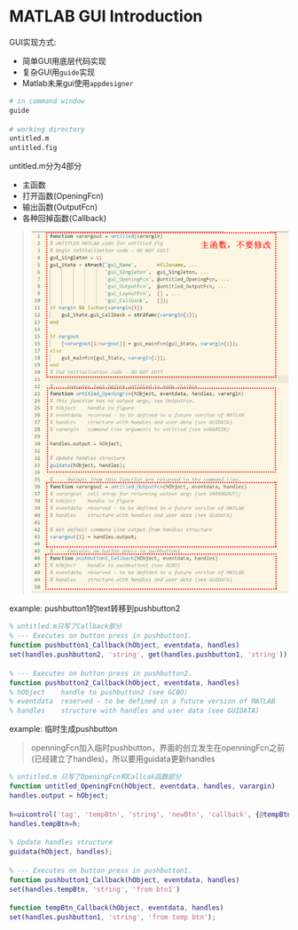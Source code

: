 # MATLAB GUI Introduction

GUI实现方式:
- 简单GUI用底层代码实现
- 复杂GUI用`guide`实现
- Matlab未来gui使用`appdesigner`

```bash
# in command window
guide

# working directory
untitled.m
untitled.fig
```

untitled.m分为4部分
- 主函数
- 打开函数(OpeningFcn)
- 输出函数(OutputFcn)
- 各种回掉函数(Callback)
> ![](res/gui01.png)

example: pushbutton1的text转移到pushbutton2

```matlab
% untitled.m只写了Callback部分
% --- Executes on button press in pushbutton1.
function pushbutton1_Callback(hObject, eventdata, handles)
set(handles.pushbutton2, 'string', get(handles.pushbutton1, 'string'));

% --- Executes on button press in pushbutton2.
function pushbutton2_Callback(hObject, eventdata, handles)
% hObject    handle to pushbutton2 (see GCBO)
% eventdata  reserved - to be defined in a future version of MATLAB
% handles    structure with handles and user data (see GUIDATA)
```

example: 临时生成pushbutton
> openningFcn加入临时pushbutton，界面的创立发生在openningFcn之前(已经建立了handles)，所以要用guidata更新handles

```matlab
% untitled.m 只写了OpeningFcn和Callcak函数部分
function untitled_OpeningFcn(hObject, eventdata, handles, varargin)
handles.output = hObject;

h=uicontrol('tag', 'tempBtn', 'string', 'newBtn', 'callback', {@tempBtn_Callback, handles});
handles.tempBtn=h;

% Update handles structure
guidata(hObject, handles);

% --- Executes on button press in pushbutton1.
function pushbutton1_Callback(hObject, eventdata, handles)
set(handles.tempBtn, 'string', 'from btn1')

function tempBtn_Callback(hObject, eventdata, handles)
set(handles.pushbutton1, 'string', 'from temp btn');
```